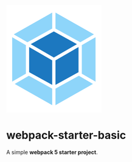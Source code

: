 <img alt="Webpack starter basic" src="https://raw.githubusercontent.com/VReactor/webpack-starter-basic/main/src/assets/icon.png" width="250">

# webpack-starter-basic

A simple **webpack 5 starter project**.
